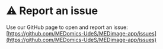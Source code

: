 # ⚠️ Report an issue

Use our GitHub page to open and report an issue: [https://github.com/MEDomics-UdeS/MEDimage-app/issues](https://github.com/MEDomics-UdeS/MEDimage-app/issues)
